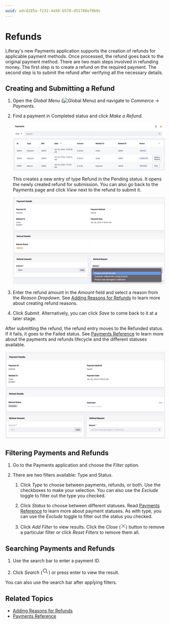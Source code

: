 ```yaml
---
uuid: adcd285a-f232-4a58-b570-d51788ef8b9c
---
```

# Refunds

Liferay's new Payments application supports the creation of refunds for applicable payment methods. Once processed, the refund goes back to the original payment method. There are two main steps involved in refunding money. The first step is to create a refund on the required payment. The second step is to submit the refund after verifying all the necessary details. 

## Creating and Submitting a Refund

1. Open the *Global Menu* (![Global Menu](../images/icon-applications-menu.png)) and navigate to *Commerce* &rarr; *Payments*.

1. Find a payment in Completed status and click *Make a Refund*.

   ![Find a payment with the Completed status and click Make a Refund](./refunds/images/01.png)

   This creates a new entry of type Refund in the Pending status. It opens the newly created refund for submission. You can also go back to the Payments page and click *View* next to the refund to submit it.

   ![Enter the refund amount and select the reason to submit the refund.](./refunds/images/02.png)

1. Enter the refund amount in the *Amount* field and select a reason from the *Reason Dropdown*. See [Adding Reasons for Refunds](./adding-reasons-for-refunds.md) to learn more about creating refund reasons. 

1. Click *Submit*. Alternatively, you can click *Save* to come back to it at a later stage. 

After submitting the refund, the refund entry moves to the Refunded status. If it fails, it goes to the Failed status. See [Payments Reference](./payments-reference.md) to learn more about the payments and refunds lifecycle and the different statuses available. 

![After submission, the refund moves to the Refunded status.](./refunds/images/03.png)

## Filtering Payments and Refunds

1. Go to the Payments application and choose the *Filter* option.

1. There are two filters available: Type and Status.

   1. Click *Type* to choose between payments, refunds, or both. Use the checkboxes to make your selection. You can also use the *Exclude* toggle to filter out the type you checked.

   1. Click *Status* to choose between different statuses. Read [Payments Reference](./payments-reference.md) to learn more about payment statuses. As with type, you can use the *Exclude* toggle to filter out the status you checked.

   1. Click *Add Filter* to view results. Click the *Close* (![Close](../images/icon-times.png)) button to remove a particular filter or click *Reset Filters* to remove them all.

## Searching Payments and Refunds

1. Use the search bar to enter a payment ID.

1. Click *Search* (![Search](../images/icon-lens.png)) or press enter to view the result.

You can also use the search bar after applying filters. 

## Related Topics

* [Adding Reasons for Refunds](./adding-reasons-for-refunds.md)
* [Payments Reference](./payments-reference.md)
